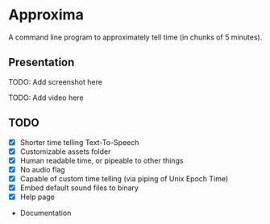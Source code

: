 # Approxima

A command line program to approximately tell time (in chunks of 5 minutes).

## Presentation

TODO: Add screenshot here

TODO: Add video here

## TODO

- [x] Shorter time telling Text-To-Speech
- [x] Customizable assets folder
- [x] Human readable time, or pipeable to other things
- [x] No audio flag
- [x] Capable of custom time telling (via piping of Unix Epoch Time)
- [x] Embed default sound files to binary
- [x] Help page
- Documentation
